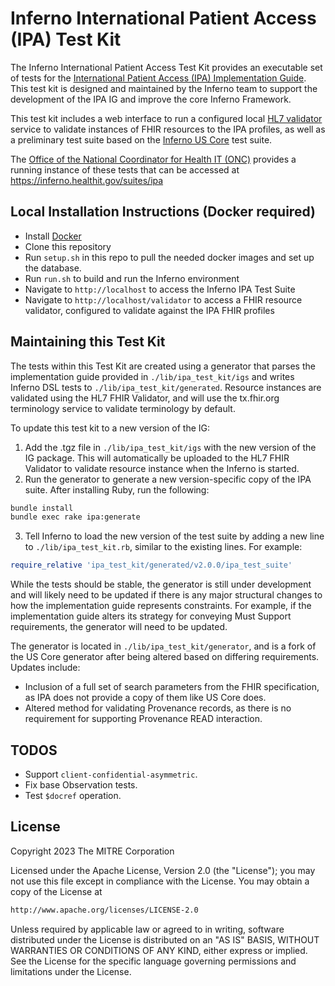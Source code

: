 # Inferno International Patient Access (IPA) Test Kit

The Inferno International Patient Access Test Kit provides an
executable set of tests for the [International Patient Access (IPA)
Implementation Guide](https://build.fhir.org/ig/HL7/fhir-ipa/).  This test kit
is designed and maintained by the Inferno team to support the development of the
IPA IG and improve the core Inferno Framework.

This test kit includes a web interface to run a configured local [HL7
validator](https://confluence.hl7.org/display/FHIR/Using+the+FHIR+Validator)
service to validate instances of FHIR resources to the IPA profiles, as well as
a preliminary test suite based on the [Inferno US
Core](https://github.com/inferno-framework/us-core-test-kit) test suite.

The [Office of the National Coordinator for Health IT (ONC)](https://healthit.gov) provides a running instance of these tests that can be accessed
at https://inferno.healthit.gov/suites/ipa

## Local Installation Instructions (Docker required)

- Install [Docker](https://www.docker.com)
- Clone this repository
- Run `setup.sh` in this repo to pull the needed docker images and set up the
  database.
- Run `run.sh` to build and run the Inferno environment
- Navigate to `http://localhost` to access the Inferno IPA Test Suite
- Navigate to `http://localhost/validator` to access a FHIR resource validator,
  configured to validate against the IPA FHIR profiles


## Maintaining this Test Kit

The tests within this Test Kit are created using a generator that parses
the implementation guide provided in `./lib/ipa_test_kit/igs` and writes
Inferno DSL tests to `./lib/ipa_test_kit/generated`.  Resource instances
are validated using the HL7 FHIR Validator, and will use the tx.fhir.org
terminology service to validate terminology by default.

To update this test kit to a new version of the IG:

1. Add the .tgz file in `./lib/ipa_test_kit/igs` with the new version
of the IG package.  This will automatically be uploaded to the HL7
FHIR Validator to validate resource instance when the Inferno is started.
2. Run the generator to generate a new version-specific copy of the IPA suite.
   After installing Ruby, run the following:

```sh
bundle install
bundle exec rake ipa:generate
```

3. Tell Inferno to load the new version of the test suite by
adding a new line to `./lib/ipa_test_kit.rb`, similar to
the existing lines.  For example:

```ruby
require_relative 'ipa_test_kit/generated/v2.0.0/ipa_test_suite'
```

While the tests should be stable, the generator is still under development and
will likely need to be updated if there is any major structural changes to how
the implementation guide represents constraints.  For example, if the
implementation guide alters its strategy for conveying Must Support
requirements, the generator will need to be updated.

The generator is located in `./lib/ipa_test_kit/generator`, and is a fork of the
US Core generator after being altered based on differing requirements.  Updates include:

- Inclusion of a full set of search parameters from the FHIR specification, as
  IPA does not provide a copy of them like US Core does.
- Altered method for validating Provenance records, as there is no requirement
  for supporting Provenance READ interaction.
  
## TODOS

* Support `client-confidential-asymmetric`.
* Fix base Observation tests.
* Test `$docref` operation.

## License

Copyright 2023 The MITRE Corporation

Licensed under the Apache License, Version 2.0 (the "License"); you may not use
this file except in compliance with the License. You may obtain a copy of the
License at

```md
http://www.apache.org/licenses/LICENSE-2.0
```

Unless required by applicable law or agreed to in writing, software distributed
under the License is distributed on an "AS IS" BASIS, WITHOUT WARRANTIES OR
CONDITIONS OF ANY KIND, either express or implied. See the License for the
specific language governing permissions and limitations under the License.
